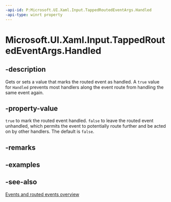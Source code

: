 ```yaml
---
-api-id: P:Microsoft.UI.Xaml.Input.TappedRoutedEventArgs.Handled
-api-type: winrt property
---
```


<!-- Property syntax
public bool Handled { get;  set; }
-->

# Microsoft.UI.Xaml.Input.TappedRoutedEventArgs.Handled

## -description
Gets or sets a value that marks the routed event as handled. A `true` value for `Handled` prevents most handlers along the event route from handling the same event again.

## -property-value
`true` to mark the routed event handled. `false` to leave the routed event unhandled, which permits the event to potentially route further and be acted on by other handlers. The default is `false`.

## -remarks

## -examples

## -see-also
[Events and routed events overview](/windows/uwp/xaml-platform/events-and-routed-events-overview)
